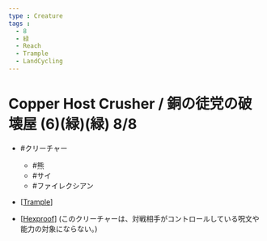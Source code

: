 ```yaml
---
type : Creature
tags : 
  - 8
  - 緑
  - Reach
  - Trample
  - LandCycling
---
```

# Copper Host Crusher / 銅の徒党の破壊屋 (6)(緑)(緑) 8/8

* #クリーチャー
  * #熊
  * #サイ
  * #ファイレクシアン 

* [[Trample]]
* [[Hexproof]] (このクリーチャーは、対戦相手がコントロールしている呪文や能力の対象にならない。) 

[//begin]: # "Autogenerated link references for markdown compatibility"
[Trample]: ../../KeywordAbilities/Trample.md "Trample / トランプル"
[Hexproof]: ../../KeywordAbilities/Hexproof.md "Hexproof / 禁呪"
[//end]: # "Autogenerated link references"
